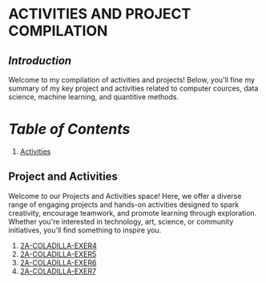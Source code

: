 # **ACTIVITIES AND PROJECT COMPILATION**

## ***Introduction***

Welcome to my compilation of activities and projects! Below, you'll fine my summary of my key project and activities related to computer cources, data science, machine learning, and quantitive methods.

# ***Table of Contents***

1.   [Activities](#Project-and-Activities)

## Project and Activities

Welcome to our Projects and Activities space! Here, we offer a diverse range of engaging projects and hands-on activities designed to spark creativity, encourage teamwork, and promote learning through exploration. Whether you're interested in technology, art, science, or community initiatives, you'll find something to inspire you.



1.   <a href = "2A-COLADILLA-EXER4.ipynb/README.ipynb">2A-COLADILLA-EXER4</a>
2.   <a href = "2A-COLADILLA-EXER5.ipynb/README.ipynb">2A-COLADILLA-EXER5</a>
3.   <a href = "2A-COLADILLA-EXER6.ipynb/README.ipynb">2A-COLADILLA-EXER6</a>
4.   <a href = "2A-COLADILLA-EXER7.ipynb/README.ipynb">2A-COLADILLA-EXER7</a>
